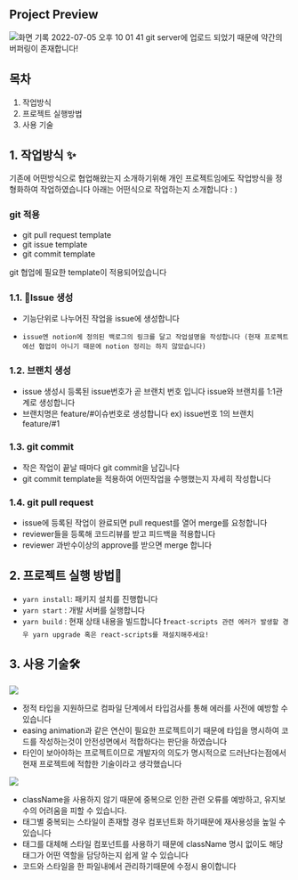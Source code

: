 ## Project Preview

![화면 기록 2022-07-05 오후 10 01 41](https://user-images.githubusercontent.com/38137135/177336494-fbb43363-9c7a-4d41-b33f-fd777c9a105d.gif)
git server에 업로드 되었기 때문에 약간의 버퍼링이 존재합니다!

## 목차

1. 작업방식
2. 프로젝트 실행방법
3. 사용 기술

## 1. 작업방식 ✨

기존에 어떤방식으로 협업해왔는지 소개하기위해 개인 프로젝트임에도 작업방식을 정형화하여 작업하였습니다 아래는 어떤식으로 작업하는지 소개합니다 : )

### git 적용

- git pull request template
- git issue template
- git commit template

git 협업에 필요한 template이 적용되어있습니다

### 1.1. Issue 생성

- 기능단위로 나누어진 작업을 issue에 생성합니다
-     issue엔 notion에 정의된 백로그의 링크를 달고 작업설명을 작성합니다 (현재 프로젝트에선 협업이 아니기 때문에 notion 정리는 하지 않았습니다)

### 1.2. 브랜치 생성

- issue 생성시 등록된 issue번호가 곧 브랜치 번호 입니다 issue와 브랜치를 1:1관계로 생성합니다
- 브랜치명은 feature/#이슈번호로 생성합니다 ex) issue번호 1의 브랜치 feature/#1

### 1.3. git commit

- 작은 작업이 끝날 때마다 git commit을 남깁니다
- git commit template을 적용하여 어떤작업을 수행했는지 자세히 작성합니다

### 1.4. git pull request

- issue에 등록된 작업이 완료되면 pull request를 열어 merge를 요청합니다
- reviewer들을 등록해 코드리뷰를 받고 피드백을 적용합니다
- reviewer 과반수이상의 approve를 받으면 merge 합니다

## 2. 프로젝트 실행 방법🚗

- `yarn install`: 패키지 설치를 진행합니다
- `yarn start` : 개발 서버를 실행합니다
- `yarn build` : 현재 상태 내용을 빌드합니다
  ❗️`react-scripts 관련 에러가 발생할 경우 yarn upgrade 혹은 react-scripts를 재설치해주세요!`

## 3. 사용 기술🛠

<img src="https://img.shields.io/badge/typeScript-3178C6?style=for-the-badge&logo=typeScript&logoColor=white"/>

- 정적 타입을 지원하므로 컴파일 단계에서 타입검사를 통해 에러를 사전에 예방할 수 있습니다
- easing animation과 같은 연산이 필요한 프로젝트이기 때문에 타입을 명시하여 코드를 작성하는것이 안전성면에서 적합하다는 판단을 하였습니다
- 타인이 보아야하는 프로젝트이므로 개발자의 의도가 명시적으로 드러난다는점에서 현재 프로젝트에 적합한 기술이라고 생각했습니다

<img src="https://img.shields.io/badge/styledcomponents-DB7093?style=for-the-badge&logo=styledcomponents&logoColor=white"/>

- className을 사용하지 않기 때문에 중복으로 인한 관련 오류를 예방하고, 유지보수의 어려움을 피할 수 있습니다.
- 태그별 중복되는 스타일이 존재할 경우 컴포넌트화 하기때문에 재사용성을 높일 수 있습니다
- 태그를 대체해 스타일 컴포넌트를 사용하기 때문에 className 명시 없이도 해당 태그가 어떤 역할을 담당하는지 쉽게 알 수 있습니다
- 코드와 스타일을 한 파일내에서 관리하기때문에 수정시 용이합니다
